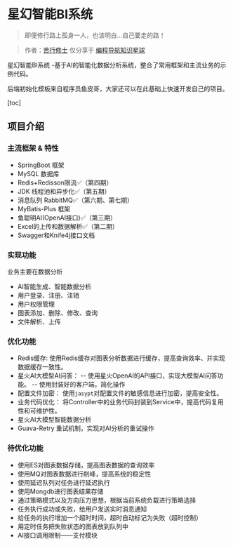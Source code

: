 # 星幻智能BI系统
> 即便修行路上孤身一人，也该明白...自己要走的路！

> 作者：[苦行修士](https://gitee.com/ascetic-friar)
> 仅分享于 [编程导航知识星球](https://yupi.icu)

星幻智能BI系统
-基于AI的智能化数据分析系统，整合了常用框架和主流业务的示例代码。

后端初始化模板来自程序员鱼皮哥，大家还可以在此基础上快速开发自己的项目。

[toc]

## 项目介绍

### 主流框架 & 特性

- SpringBoot 框架
- MySQL 数据库
- Redis+Redisson限流✅（第四期）
- JDK 线程池和异步化✅（第五期）
- 消息队列 RabbitMQ✅（第六期、第七期）
- MyBatis-Plus 框架
- 鱼聪明AI(OpenAI接口)✅（第三期）
- Excel的上传和数据解析✅（第二期）
- Swagger和Knife4j接口文档

### 实现功能

业务主要在数据分析

- AI智能生成、智能数据分析
- 用户登录、注册、注销
- 用户权限管理
- 图表添加、删除、修改、查询
- 文件解析、上传

### 优化功能

- Redis缓存:
使用Redis缓存对图表分析数据进行缓存，提高查询效率、并实现数据缓存一致性。
- 星火AI大模型AI问答：
-- 使用星火OpenAI的API接口，实现大模型AI问答功能。
-- 使用封装好的客户端，简化操作
- 配置文件加密：
使用`jasypt`对配置文件的敏感信息进行加密，提高安全性。
- 业务代码优化：
将Controller中的业务代码封装到Service中，提高代码复用性和可维护性。
- 星火AI大模型智能数据分析
- Guava-Retry 重试机制，实现对AI分析的重试操作

### 待优化功能

- 使用ES对图表数据存储，提高图表数据的查询效率
- 使用MQ对图表数据进行削峰，提高系统的稳定性
- 使用延迟队列对任务进行延迟执行
- 使用Mongdb进行图表结果存储
- 通过策略模式以及方向压力思想，根据当前系统负载进行策略选择
- 任务执行成功或失败，给用户发送实时消息通知
- 给任务的执行增加一个超时时间，超时自动标记为失败（超时控制）
- 用定时任务把失败状态的图表放到队列中
- AI接口调用限制——支付模块